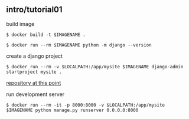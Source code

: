 ## intro/tutorial01

build image

```
$ docker build -t $IMAGENAME .
```

```
$ docker run --rm $IMAGENAME python -m django --version
```

create a django project

```
$ docker run --rm -v $LOCALPATH:/app/mysite $IMAGENAME django-admin startproject mysite .
```

[repository at this point](https://github.com/bkmagnetron/django-tutorial-docker/tree/41255859f7116abc0afd5cdb2f014bd29bf5f264)

run development server

```
$ docker run --rm -it -p 8000:8000 -v $LOCALPATH:/app/mysite $IMAGENAME python manage.py runserver 0.0.0.0:8000
```

